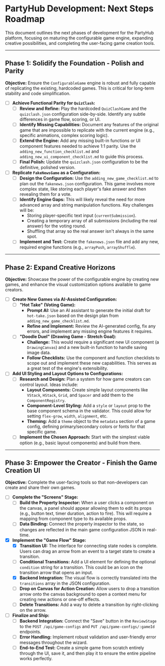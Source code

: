 # PartyHub Development: Next Steps Roadmap

This document outlines the next phases of development for the PartyHub platform, focusing on maturing the configurable game engine, expanding creative possibilities, and completing the user-facing game creation tools.

---

## Phase 1: Solidify the Foundation - Polish and Parity

**Objective:** Ensure the `ConfigurableGame` engine is robust and fully capable of replicating the existing, hardcoded games. This is critical for long-term stability and code simplification.

-   [ ] **Achieve Functional Parity for `QuizClash`:**
    -   [ ] **Review and Refine:** Play the hardcoded `QuizClashGame` and the `quizclash.json` configuration side-by-side. Identify any subtle differences in game flow, scoring, or UI.
    -   [ ] **Identify Missing Capabilities:** Document any features of the original game that are impossible to replicate with the current engine (e.g., specific animations, complex scoring logic).
    -   [ ] **Extend the Engine:** Add any missing built-in functions or UI component features needed to achieve 1:1 parity. Use the `adding_new_function_checklist.md` and `adding_new_ui_component_checklist.md` to guide this process.
    -   [ ] **Final Polish:** Update the `quizclash.json` configuration to be the definitive, polished version.

-   [ ] **Replicate `FakeNewsGame` as a Configuration:**
    -   [ ] **Design the Configuration:** Use the `adding_new_game_checklist.md` to plan out the `fakenews.json` configuration. This game involves more complex state, like storing each player's fake answer and then revealing them for a vote.
    -   [ ] **Identify Engine Gaps:** This will likely reveal the need for more advanced array and string manipulation functions. Key challenges will be:
        -   Storing player-specific text input (`currentSubmission`).
        -   Creating a temporary array of all submissions (including the real answer) for the voting round.
        -   Shuffling that array so the real answer isn't always in the same spot.
    -   [ ] **Implement and Test:** Create the `fakenews.json` file and add any new, required engine functions (e.g., `arrayPush`, `arrayShuffle`).

---

## Phase 2: Expand Creative Horizons

**Objective:** Showcase the power of the configurable engine by creating new games, and enhance the visual customization options available to game creators.

-   [ ] **Create New Games via AI-Assisted Configuration:**
    -   [ ] **"Hot Take" (Voting Game):**
        -   **Prompt AI:** Use an AI assistant to generate the initial draft for `hot-take.json` based on the design plan from `adding_new_game_checklist.md`.
        -   **Refine and Implement:** Review the AI-generated config, fix any errors, and implement any missing engine features it requires.
    -   [ ] **"Doodle Duel" (Drawing Game - Stretch Goal):**
        -   **Challenge:** This would require a significant new UI component (a `DrawingCanvas`) and a new built-in function to handle saving image data.
        -   **Follow Checklists:** Use the component and function checklists to scope out and implement these new capabilities. This serves as a great test of the engine's extensibility.

-   [ ] **Add UI Styling and Layout Options to Configurations:**
    -   [ ] **Research and Design:** Plan a system for how game creators can control layout. Ideas include:
        -   **Layout Components:** Create simple layout components like `VStack`, `HStack`, `Grid`, and `Spacer` and add them to the `ComponentRegistry`.
        -   **Component-Level Styling:** Add a `style` or `layout` prop to the base component schema in the validator. This could allow for setting `flex-grow`, `width`, `alignment`, etc.
        -   **Theming:** Add a `theme` object to the `metadata` section of a game config, defining primary/secondary colors or fonts for that specific game.
    -   [ ] **Implement the Chosen Approach:** Start with the simplest viable option (e.g., basic layout components) and build from there.

---

## Phase 3: Empower the Creator - Finish the Game Creation UI

**Objective:** Complete the user-facing tools so that non-developers can create and share their own games.

-   [ ] **Complete the "Screens" Stage:**
    -   [ ] **Build the Property Inspector:** When a user clicks a component on the canvas, a panel should appear allowing them to edit its props (e.g., button text, timer duration, action to fire). This will require a mapping from component type to its available props.
    -   [ ] **Data Binding:** Connect the property inspector to the state, so changes are reflected in the main game configuration JSON in real-time.

-   [x] **Implement the "Game Flow" Stage:**
    -   [x] **Transition UI:** The interface for connecting state nodes is complete. Users can drag an arrow from an event to a target state to create a transition.
    -   [ ] **Conditional Transitions:** Add a UI element for defining the optional `condition` string for a transition. This could be an icon on the transition arrow that opens an input.
    -   [x] **Backend Integration:** The visual flow is correctly translated into the `transitions` array in the JSON configuration.
    -   [ ] **Drop on Canvas for Action Creation:** Allow users to drop a transition arrow onto the canvas background to open a context menu for creating new actions or one-off effects.
    -   [ ] **Delete Transitions:** Add a way to delete a transition by right-clicking on the arrow.

-   [ ] **Finalize and Ship:**
    -   [ ] **Backend Integration:** Connect the "Save" button in the `ReviewStage` to the `POST /api/game-configs` and `PUT /api/game-configs/:gameId` endpoints.
    -   [ ] **Error Handling:** Implement robust validation and user-friendly error messages throughout the wizard.
    -   [ ] **End-to-End Test:** Create a simple game from scratch entirely through the UI, save it, and then play it to ensure the entire pipeline works perfectly.
